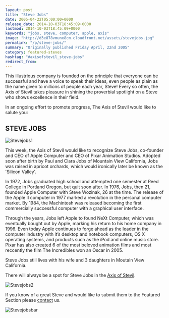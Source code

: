 ```yaml
---
layout: post
title: "Steve Jobs"
date: 2005-04-22T05:00:00+0000
release_date: 2014-10-03T18:45:09+0000
lastmod: 2014-10-03T18:45:09+0000
keywords: "jobs, steve, computer, apple, axis"
image: "http://d3e878vmunx8cm.cloudfront.net/assets/stevejobs.jpg"
permalink: "/p/steve-jobs/"
summary: "Originally published Friday April, 22nd 2005"
category: featured-steves
hashtag: "#axisofstevil_steve-jobs"
redirect_from:
---
```


[id_1]: http://d3e878vmunx8cm.cloudfront.net/assets/stevejobs.jpg "Stevejobs1"[id_2]: http://d3e878vmunx8cm.cloudfront.net/assets/stevejobs7.jpg "Stevejobs2"[id_3]: http://d3e878vmunx8cm.cloudfront.net/assets/stevejobsmural.jpg "Stevejobsbar"
This illustrious company is founded on the principle that everyone can be successful and have a voice to speak their ideas, even people as plain as the name given to millions of people each year, Steve! Every so often, the Axis of Stevil takes pleasure in shining the proverbial spotlight on a Steve who shows excellence in their field.

In an ongoing effort to promote progress, The Axis of Stevil would like to salute you:

## STEVE JOBS ##

![Stevejobs1][id_1]

This week, the Axis of Stevil would like to recognize Steve Jobs, co-founder and CEO of Apple Computer and CEO of Pixar Animation Studios. Adopted soon after birth by Paul and Clara Jobs of Mountain View California, Jobs was raised in apricot orchards, which would ironically later be known as the 'Silicon Valley'.

In 1972, Jobs graduated high school and attempted one semester at Reed College in Portland Oregon, but quit soon after. In 1976, Jobs, then 21, founded Apple Computer with Steve Wozinak, 26 at the time. The release of the Apple II computer in 1977 marked a revolution in the personal computer market. By 1984, the Machintosh was released becoming the first commercially successful computer with a graphical user interface.

Through the years, Jobs left Apple to found NeXt Computer, which was eventually bought out by Apple, marking his return to his home company in 1996. Even today Apple continues to forge ahead as the leader in the computer industry with it’s desktop and notebook computers, OS X operating systems, and products such as the iPod and online music store. Pixar has also created 6 of the most beloved animation films and most reccently the film The Incredibles won an Oscar in 2005.

Steve Jobs still lives with his wife and 3 daughters in Moutain View California.

There will always be a spot for Steve Jobs in the [Axis of Stevil](/ "Axis of Stevil").

![Stevejobs2][id_2]

If you know of a great Steve and would like to submit them to the Featured Section please [contact](/contact) us.

![Stevejobsbar][id_3]

